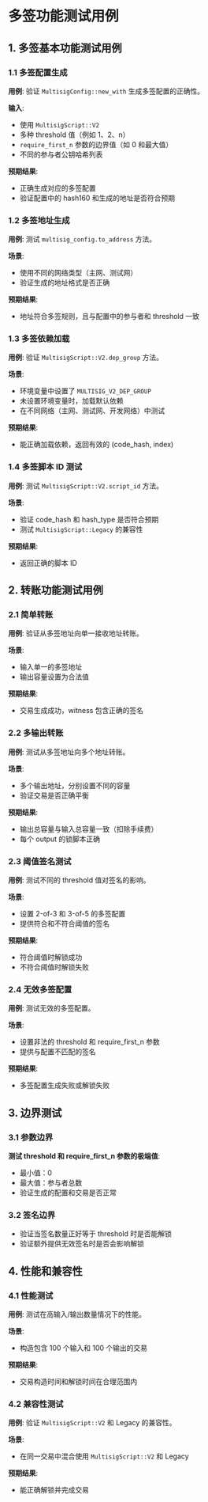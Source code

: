        
# 多签功能测试用例

## 1. 多签基本功能测试用例

### 1.1 多签配置生成

**用例**: 验证 `MultisigConfig::new_with` 生成多签配置的正确性。

**输入**:
- 使用 `MultisigScript::V2`
- 多种 threshold 值（例如 1、2、n）
- `require_first_n` 参数的边界值（如 0 和最大值）
- 不同的参与者公钥哈希列表

**预期结果**:
- 正确生成对应的多签配置
- 验证配置中的 hash160 和生成的地址是否符合预期

### 1.2 多签地址生成

**用例**: 测试 `multisig_config.to_address` 方法。

**场景**:
- 使用不同的网络类型（主网、测试网）
- 验证生成的地址格式是否正确

**预期结果**:
- 地址符合多签规则，且与配置中的参与者和 threshold 一致

### 1.3 多签依赖加载

**用例**: 验证 `MultisigScript::V2.dep_group` 方法。

**场景**:
- 环境变量中设置了 `MULTISIG_V2_DEP_GROUP`
- 未设置环境变量时，加载默认依赖
- 在不同网络（主网、测试网、开发网络）中测试

**预期结果**:
- 能正确加载依赖，返回有效的 (code_hash, index)

### 1.4 多签脚本 ID 测试

**用例**: 测试 `MultisigScript::V2.script_id` 方法。

**场景**:
- 验证 code_hash 和 hash_type 是否符合预期
- 测试 `MultisigScript::Legacy` 的兼容性

**预期结果**:
- 返回正确的脚本 ID

## 2. 转账功能测试用例

### 2.1 简单转账

**用例**: 验证从多签地址向单一接收地址转账。

**场景**:
- 输入单一的多签地址
- 输出容量设置为合法值

**预期结果**:
- 交易生成成功，witness 包含正确的签名

### 2.2 多输出转账

**用例**: 测试从多签地址向多个地址转账。

**场景**:
- 多个输出地址，分别设置不同的容量
- 验证交易是否正确平衡

**预期结果**:
- 输出总容量与输入总容量一致（扣除手续费）
- 每个 output 的锁脚本正确

### 2.3 阈值签名测试

**用例**: 测试不同的 threshold 值对签名的影响。

**场景**:
- 设置 2-of-3 和 3-of-5 的多签配置
- 提供符合和不符合阈值的签名

**预期结果**:
- 符合阈值时解锁成功
- 不符合阈值时解锁失败

### 2.4 无效多签配置

**用例**: 测试无效的多签配置。

**场景**:
- 设置非法的 threshold 和 require_first_n 参数
- 提供与配置不匹配的签名

**预期结果**:
- 多签配置生成失败或解锁失败

## 3. 边界测试

### 3.1 参数边界

**测试 threshold 和 require_first_n 参数的极端值**:
- 最小值：0
- 最大值：参与者总数
- 验证生成的配置和交易是否正常

### 3.2 签名边界

- 验证当签名数量正好等于 threshold 时是否能解锁
- 验证额外提供无效签名时是否会影响解锁

## 4. 性能和兼容性

### 4.1 性能测试

**用例**: 测试在高输入/输出数量情况下的性能。

**场景**:
- 构造包含 100 个输入和 100 个输出的交易

**预期结果**:
- 交易构造时间和解锁时间在合理范围内

### 4.2 兼容性测试

**用例**: 验证 `MultisigScript::V2` 和 Legacy 的兼容性。

**场景**:
- 在同一交易中混合使用 `MultisigScript::V2` 和 Legacy

**预期结果**:
- 能正确解锁并完成交易